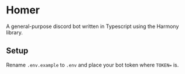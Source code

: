 # Homer
A general-purpose discord bot written in Typescript using the Harmony library.

## Setup
Rename `.env.example` to `.env` and place your bot token where `TOKEN=` is.